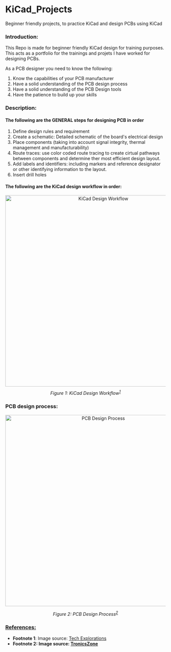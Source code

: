 
# KiCad_Projects
Beginner friendly projects, to practice KiCad and design PCBs using KiCad
### Introduction: 
This Repo is made for beginner friendly KiCad design for training purposes. This acts as a portfolio for the trainings and projets I have worked for designing PCBs.

As a PCB designer you need to know the following:
1. Know the capabilities of your PCB manufacturer
2. Have a solid understanding of the PCB design process
3. Have a solid understanding of the PCB Design tools
4. Have the patience to build up your skills



### Description: 
#### The following are the GENERAL steps for designing PCB in order

1. Define design rules and requirement
2. Create a schematic: Detailed schematic of the board's electrical design
3. Place components (taking into account signal integrity, thermal management and manufacturability)
4. Route traces: use color coded route tracing to create cirtual pathways between components and determine ther most efficient design layout.
5. Add labels and identifiers: including markers and reference designator or other identifying information to the layout.
6. Insert drill holes


#### The following are the KiCad design workflow in order:
<div style="text-align: center;">
  <img src="https://techexplorations.com/wp-content/uploads/2019/05/S1_KicadDesignProcess-1024x619.jpg" 
       alt="KiCad Design Workflow" 
       width="600" 
       style="display: block; margin: 0 auto;" />
  <p style="text-align: center; margin-top: 10px;">
    <em>Figure 1: KiCad Design Workflow<sup><a href="#footnote-1">1</a></sup></em>
  </p>
</div>


### PCB design process:

<div style="text-align: center;">
  <img src="https://www.tronicszone.com/tronicszone/wp-content/uploads/2020/02/PCB-Manufacturing-Steps.png" alt="PCB Design Process" width="600" />
  <p><em>Figure 2: PCB Design Process<sup><a href="#footnote-2">2</b></sup></em></p>
</div>

### References:
* <a id="footnote-1"></a>**Footnote 1**: Image source: [Tech Explorations](https://techexplorations.com/wp-content/uploads/2019/05/S1_KicadDesignProcess-1024x619.jpg)
* <b id="footnote-2"></a>**Footnote 2**: Image source: [TronicsZone](https://www.tronicszone.com/tronicszone/wp-content/uploads/2020/02/PCB-Manufacturing-Steps.png)

